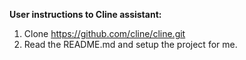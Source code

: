 **User instructions to Cline assistant:**
1. Clone https://github.com/cline/cline.git
2. Read the README.md and setup the project for me.
